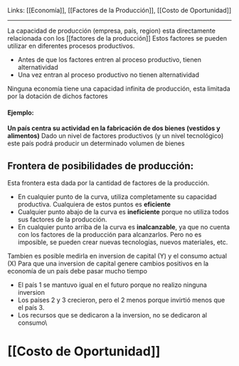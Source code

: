 Links: [[Economía]], [[Factores de la Producción]], [[Costo de Oportunidad]]
___

La capacidad de producción (empresa, país, region) esta directamente relacionada con los [[factores de la producción]]
Estos factores se pueden utilizar en diferentes procesos productivos.
- Antes de que los factores entren al proceso productivo, tienen alternatividad
- Una vez entran al proceso productivo no tienen alternatividad

Ninguna economía tiene una capacidad infinita de producción, esta limitada por la dotación de dichos factores

#### Ejemplo:
**Un país centra su actividad en la fabricación de dos bienes (vestidos y alimentos)**
Dado un nivel de factores productivos (y un nivel tecnológico) este país podrá producir un determinado volumen de bienes

## Frontera de posibilidades de producción:
Esta frontera esta dada por la cantidad de factores de la producción.
- En cualquier punto de la curva, utiliza completamente su capacidad productiva. Cualquiera de estos puntos es **eficiente**
- Cualquier punto abajo de la curva es **ineficiente** porque no utiliza todos sus factores de la producción.
- En cualquier punto arriba de la curva es **inalcanzable**, ya que no cuenta con los factores de la producción para alcanzarlos. Pero no es imposible, se pueden crear nuevas tecnologías, nuevos materiales, etc.

Tambien es posible medirla en inversion de capital (Y) y el consumo actual (X)
Para que una inversion de capital genere cambios positivos en la economía de un país debe pasar mucho tiempo
- El país 1 se mantuvo igual en el futuro porque no realizo ninguna inversion
- Los países 2 y 3 crecieron, pero el 2 menos porque invirtió menos que el país 3.
- Los recursos que se dedicaron a la inversion, no se dedicaron al consumo\

# [[Costo de Oportunidad]]